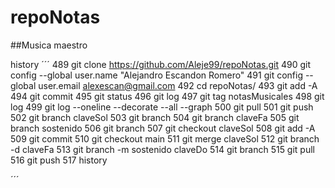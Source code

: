 # repoNotas
##Musica maestro


history
´´´
489  git clone https://github.com/Aleje99/repoNotas.git
  490  git config --global user.name "Alejandro Escandon Romero"
  491  git config --global user.email alexescan@gmail.com
  492  cd repoNotas/
  493  git add -A
  494  git commit
  495  git status
  496  git log
  497  git tag notasMusicales
  498  git log
  499  git log --oneline --decorate --all --graph
  500  git pull
  501  git push
  502  git branch claveSol
  503  git branch
  504  git branch claveFa
  505  git branch sostenido
  506  git branch
  507  git checkout claveSol
  508  git add -A
  509  git commit
  510  git checkout main
  511  git merge claveSol
  512  git branch -d claveFa
  513  git branch -m sostenido claveDo
  514  git branch
  515  git pull
  516  git push
  517  history

´´´
